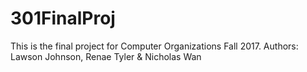 # 301FinalProj

This is the final project for Computer Organizations Fall 2017.
Authors: Lawson Johnson, Renae Tyler & Nicholas Wan
